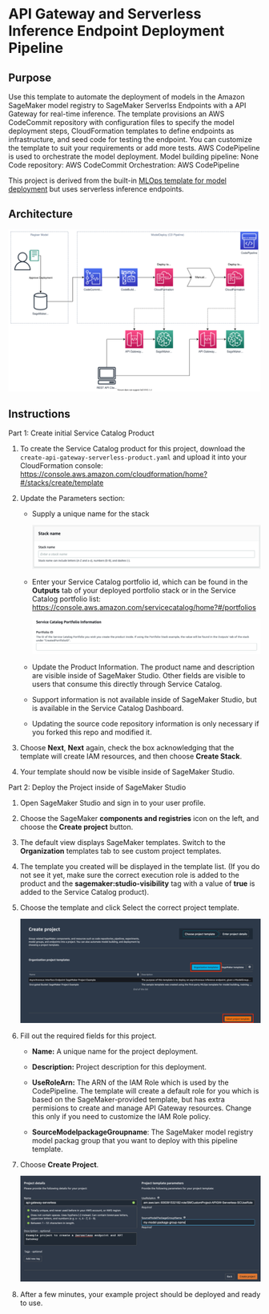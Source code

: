 # API Gateway and Serverless Inference Endpoint Deployment Pipeline

## Purpose

Use this template to automate the deployment of models in the Amazon SageMaker model registry to SageMaker Serverlss Endpoints with a API Gateway for real-time inference. The template provisions an AWS CodeCommit repository with configuration files to specify the model deployment steps, CloudFormation templates to define endpoints as infrastructure, and seed code for testing the endpoint. You can customize the template to suit your requirements or add more tests. AWS CodePipeline is used to orchestrate the model deployment. Model building pipeline: None Code repository: AWS CodeCommit Orchestration: AWS CodePipeline

This project is derived from the built-in [MLOps template for model deployment](https://docs.aws.amazon.com/sagemaker/latest/dg/sagemaker-projects-templates-sm.html#sagemaker-projects-templates-code-commit) but uses serverless inference endpoints.

## Architecture

![architecture](images/api-gateway-serverless-architecture.svg)

## Instructions


Part 1: Create initial Service Catalog Product

1. To create the Service Catalog product for this project, download the `create-api-gateway-serverless-product.yaml` and upload it into your CloudFormation console: https://console.aws.amazon.com/cloudformation/home?#/stacks/create/template


2. Update the Parameters section:

    - Supply a unique name for the stack

        ![](images/serverless-params-01.png)

    - Enter your Service Catalog portfolio id, which can be found in the __Outputs__ tab of your deployed portfolio stack or in the Service Catalog portfolio list: https://console.aws.amazon.com/servicecatalog/home?#/portfolios

        ![](images/serverless-params-02.png)

    - Update the Product Information. The product name and description are visible inside of SageMaker Studio. Other fields are visible to users that consume this directly through Service Catalog. 

    - Support information is not available inside of SageMaker Studio, but is available in the Service Catalog Dashboard.

    - Updating the source code repository information is only necessary if you forked this repo and modified it.

3. Choose __Next__, __Next__ again, check the box acknowledging that the template will create IAM resources, and then choose __Create Stack__.

4. Your template should now be visible inside of SageMaker Studio.


Part 2: Deploy the Project inside of SageMaker Studio

1. Open SageMaker Studio and sign in to your user profile.

1. Choose the SageMaker __components and registries__ icon on the left, and choose the __Create project__ button.

1. The default view displays SageMaker templates. Switch to the __Organization__ templates tab to see custom project templates.

1. The template you created will be displayed in the template list. (If you do not see it yet, make sure the correct execution role is added to the product and the __sagemaker:studio-visibility__ tag with a value of __true__ is added to the Service Catalog product).

1. Choose the template and click Select the correct project template.

    ![](../images/sm-projects-listing.png)

6. Fill out the required fields for this project.

    - __Name:__ A unique name for the project deployment.

    - __Description:__ Project description for this deployment.
    
    - __UseRoleArn:__ The ARN of the IAM Role which is used by the CodePipeline. The template will create a default role for you which is based on the SageMaker-provided template, but has extra permisions to create and manage API Gateway resources. Change this only if you need to customize the IAM Role policy.
    
    - __SourceModelpackageGroupname__: The SageMaker model registry model packag group that you want to deploy with this pipeline template.
    

7. Choose __Create Project__.

    ![](images/serverless-create-project.png)

8. After a few minutes, your example project should be deployed and ready to use.